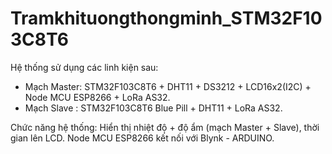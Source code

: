 # Tramkhituongthongminh_STM32F103C8T6
Hệ thống sử dụng các linh kiện sau: 
- Mạch Master: STM32F103C8T6 + DHT11 + DS3212 + LCD16x2(I2C) + Node MCU ESP8266 + LoRa AS32.
- Mạch Slave : STM32F103C8T6 Blue Pill + DHT11 + LoRa AS32.

Chức năng hệ thống: Hiển thị nhiệt độ + độ ẩm (mạch Master + Slave), thời gian lên LCD. Node MCU ESP8266 kết nối với Blynk - ARDUINO.
